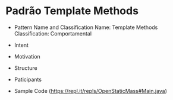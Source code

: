 # Padrão Template Methods

* Pattern Name and Classification
Name: Template Methods
Classification: Comportamental

* Intent

* Motivation

* Structure

* Paticipants

* Sample Code
(https://repl.it/repls/OpenStaticMass#Main.java)

